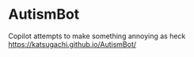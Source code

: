 # AutismBot
Copilot attempts to make something annoying as heck
https://katsugachi.github.io/AutismBot/
